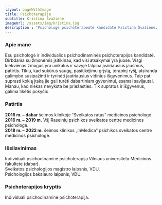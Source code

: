 ```yaml
---
layout: pageWithImage
title: Psichoterapija
subtitle: Kristina Švažienė
imageUrl: /assets/img/kristina.jpg
description : "Psichologė psichoterapeutė kandidatė Kristina Švažienė. Remdamasi psichodinaminiu požiūriu teikia individualias konsultacijas suaugusiems asmenims išgyvenantiems įvairius psichologinius sunkumus bei norintiems geriau suprasti save."
---
```


### Apie mane
Esu psichologė ir individualios psichodinaminės psichoterapijos kandidatė. Dirbdama su žmonėmis
įsitikinau, kad visi atsakymai yra juose. Visgi kiekvienas žmogus yra unikalus ir savyje talpina
įvairiausius jausmus, patirtis. Tikiu, kad sukūrus saugų, pasitikėjimu grįstą, terapinį ryšį, atsiranda
galimybė susipažinti ir tyrinėti jautriausius vidinius išgyvenimus. Taip pat suprasti kokią įtaką jie gali
turėti dabartiniam gyvenimui, esamai savijautai. Manau, kad niekas nevyksta be priežasties. Tik
supratus ir išgyvenus, galima tikėtis pokyčio.

### Patirtis
**2016 m. – dabar** šeimos klinikoje “Sveikatos ratas” medicinos psichologė.<br>
**2016 m. – 2019 m.** VšĮ Raseinių psichikos sveikatos centre medicinos psichologė.<br>
**2018 m. – 2022 m.** šeimos klinikos „InMedica“ psichikos sveikatos centre medicinos psichologė.

### Išsilavinimas
Individuali psichodinaminė psichoterapija Vilniaus universiteto Medicinos fakultete (dabar).<br>
Sveikatos psichologijos magistro laipsnis, VDU.<br>
Psichologijos bakalauro laipsnis, VDU.

### Psichoterapijos kryptis
Individuali psichodinaminė psichoterapija.